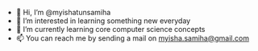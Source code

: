 - 👋 Hi, I’m @myishatunsamiha
- 👀 I’m interested in learning something new everyday
- 🌱 I’m currently learning core computer science concepts
- 📫 You can reach me by sending a mail on myisha.samiha@gmail.com

<!---
myishatunsamiha/myishatunsamiha is a ✨ special ✨ repository because its `README.md` (this file) appears on your GitHub profile.
You can click the Preview link to take a look at your changes.
--->
